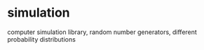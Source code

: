 # simulation
computer simulation library, random number generators, different probability distributions
